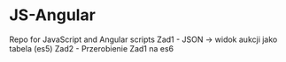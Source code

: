 # JS-Angular
Repo for JavaScript and Angular scripts
Zad1 - JSON -> widok aukcji jako tabela (es5)
Zad2 - Przerobienie Zad1 na es6